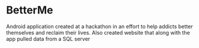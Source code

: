 # BetterMe
Android application created at a hackathon in an effort to help addicts better themselves and reclaim their lives. Also created website that along with the app pulled data from a SQL server
